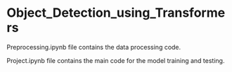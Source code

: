 # Object_Detection_using_Transformers

Preprocessing.ipynb file contains the data processing code.

Project.ipynb file contains the main code for the model training and testing.
